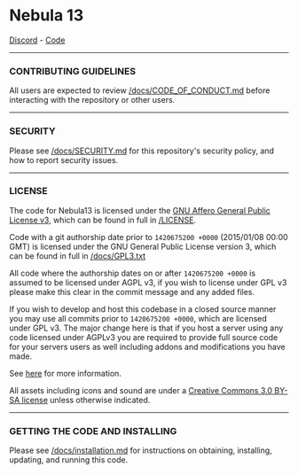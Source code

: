 # Nebula 13

[Discord](https://discord.gg/Ddw58yF) - [Code](http://github.com/NebulaSS13/Nebula/)

---

### CONTRIBUTING GUIDELINES

All users are expected to review [/docs/CODE_OF_CONDUCT.md](/docs/CODE_OF_CONDUCT.md) before interacting with the repository or other users.

---

### SECURITY

Please see [/docs/SECURITY.md](/docs/SECURITY.md) for this repository's security policy, and how to report security issues.

---

### LICENSE

The code for Nebula13 is licensed under the [GNU Affero General Public License v3](http://www.gnu.org/licenses/agpl.html), which can be found in full in [/LICENSE](/LICENSE).

Code with a git authorship date prior to `1420675200 +0000` (2015/01/08 00:00 GMT) is licensed under the GNU General Public License version 3, which can be found in full in [/docs/GPL3.txt](/docs/GPL3.txt)

All code where the authorship dates on or after `1420675200 +0000` is assumed to be licensed under AGPL v3, if you wish to license under GPL v3 please make this clear in the commit message and any added files.

If you wish to develop and host this codebase in a closed source manner you may use all commits prior to `1420675200 +0000`, which are licensed under GPL v3.  The major change here is that if you host a server using any code licensed under AGPLv3 you are required to provide full source code for your servers users as well including addons and modifications you have made.

See [here](https://www.gnu.org/licenses/why-affero-gpl.html) for more information.

All assets including icons and sound are under a [Creative Commons 3.0 BY-SA license](http://creativecommons.org/licenses/by-sa/3.0/) unless otherwise indicated.

---

### GETTING THE CODE AND INSTALLING

Please see [/docs/installation.md](/docs/installation.md) for instructions on obtaining, installing, updating, and running this code.
